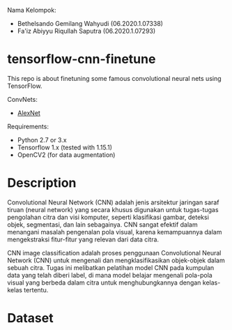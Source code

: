 Nama Kelompok:
- Bethelsando Gemilang Wahyudi (06.2020.1.07338)
- Fa'iz Abiyyu Riqullah Saputra (06.2020.1.07293)

# tensorflow-cnn-finetune

This repo is about finetuning some famous convolutional neural nets using TensorFlow.

ConvNets:

- [AlexNet](https://papers.nips.cc/paper/4824-imagenet-classification-with-deep-convolutional-neural-networks.pdf)


Requirements:
- Python 2.7 or 3.x
- Tensorflow 1.x (tested with 1.15.1)
- OpenCV2 (for data augmentation)

# Description
Convolutional Neural Network (CNN) adalah jenis arsitektur jaringan saraf tiruan (neural network) yang secara khusus digunakan untuk tugas-tugas pengolahan citra dan visi komputer, seperti klasifikasi gambar, deteksi objek, segmentasi, dan lain sebagainya. CNN sangat efektif dalam menangani masalah pengenalan pola visual, karena kemampuannya dalam mengekstraksi fitur-fitur yang relevan dari data citra.

CNN image classification adalah proses penggunaan Convolutional Neural Network (CNN) untuk mengenali dan mengklasifikasikan objek-objek dalam sebuah citra. Tugas ini melibatkan pelatihan model CNN pada kumpulan data yang telah diberi label, di mana model belajar mengenali pola-pola visual yang berbeda dalam citra untuk menghubungkannya dengan kelas-kelas tertentu.

# Dataset
